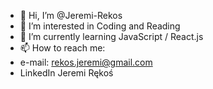- 👋 Hi, I’m @Jeremi-Rekos
- 👀 I’m interested in Coding and Reading
- 🌱 I’m currently learning JavaScript / React.js
- 📫 How to reach me:
- e-mail: rekos.jeremi@gmail.com
- LinkedIn Jeremi Rękoś
